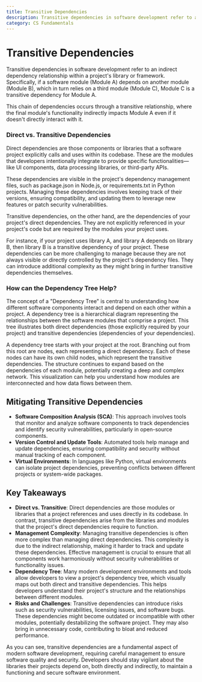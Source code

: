 ```yaml
---
title: Transitive Dependencies
description: Transitive dependencies in software development refer to an indirect dependency relationship within a project's library or framework. Specifically, if a software module (Module A) depends on another module (Module B), which in turn relies on a third module (Module C), Module C is a transitive dependency for Module A. 
category: CS Fundamentals
---
```


# Transitive Dependencies

Transitive dependencies in software development refer to an indirect dependency relationship within a project's library or framework. Specifically, if a software module (Module A) depends on another module (Module B), which in turn relies on a third module (Module C), Module C is a transitive dependency for Module A. 

This chain of dependencies occurs through a transitive relationship, where the final module's functionality indirectly impacts Module A even if it doesn't directly interact with it.

### Direct vs. Transitive Dependencies

Direct dependencies are those components or libraries that a software project explicitly calls and uses within its codebase. These are the modules that developers intentionally integrate to provide specific functionalities—like UI components, data processing libraries, or third-party APIs. 

These dependencies are visible in the project's dependency management files, such as package.json in Node.js, or requirements.txt in Python projects. Managing these dependencies involves keeping track of their versions, ensuring compatibility, and updating them to leverage new features or patch security vulnerabilities​.

Transitive dependencies, on the other hand, are the dependencies of your project's direct dependencies. They are not explicitly referenced in your project's code but are required by the modules your project uses. 

For instance, if your project uses library A, and library A depends on library B, then library B is a transitive dependency of your project. These dependencies can be more challenging to manage because they are not always visible or directly controlled by the project's dependency files. They can introduce additional complexity as they might bring in further transitive dependencies themselves​.

### How can the Dependency Tree Help?

The concept of a "Dependency Tree" is central to understanding how different software components interact and depend on each other within a project. A dependency tree is a hierarchical diagram representing the relationships between the software modules that comprise a project. This tree illustrates both direct dependencies (those explicitly required by your project) and transitive dependencies (dependencies of your dependencies).

A dependency tree starts with your project at the root. Branching out from this root are nodes, each representing a direct dependency. Each of these nodes can have its own child nodes, which represent the transitive dependencies. The structure continues to expand based on the dependencies of each module, potentially creating a deep and complex network. This visualization can help you understand how modules are interconnected and how data flows between them.

## Mitigating Transitive Dependencies

* **Software Composition Analysis (SCA)**: This approach involves tools that monitor and analyze software components to track dependencies and identify security vulnerabilities, particularly in open-source components.
* **Version Control and Update Tools**: Automated tools help manage and update dependencies, ensuring compatibility and security without manual tracking of each component.
* **Virtual Environments**: In languages like Python, virtual environments can isolate project dependencies, preventing conflicts between different projects or system-wide packages.

## Key Takeaways

* **Direct vs. Transitive**: Direct dependencies are those modules or libraries that a project references and uses directly in its codebase. In contrast, transitive dependencies arise from the libraries and modules that the project's direct dependencies require to function.
* **Management Complexity**: Managing transitive dependencies is often more complex than managing direct dependencies. This complexity is due to the indirect relationship, making it harder to track and update these dependencies. Effective management is crucial to ensure that all components work harmoniously without security vulnerabilities or functionality issues.
* **Dependency Tree**: Many modern development environments and tools allow developers to view a project's dependency tree, which visually maps out both direct and transitive dependencies. This helps developers understand their project's structure and the relationships between different modules.
* **Risks and Challenges**: Transitive dependencies can introduce risks such as security vulnerabilities, licensing issues, and software bugs. These dependencies might become outdated or incompatible with other modules, potentially destabilizing the software project. They may also bring in unnecessary code, contributing to bloat and reduced performance.

As you can see, transitive dependencies are a fundamental aspect of modern software development, requiring careful management to ensure software quality and security. Developers should stay vigilant about the libraries their projects depend on, both directly and indirectly, to maintain a functioning and secure software environment.
